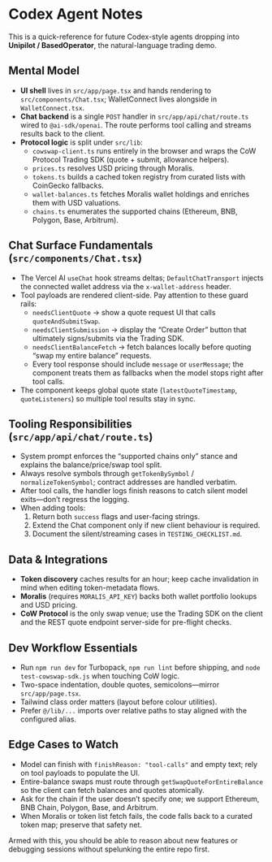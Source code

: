 # Codex Agent Notes

This is a quick-reference for future Codex-style agents dropping into **Unipilot / BasedOperator**, the natural-language trading demo.

## Mental Model

- **UI shell** lives in `src/app/page.tsx` and hands rendering to `src/components/Chat.tsx`; WalletConnect lives alongside in `WalletConnect.tsx`.
- **Chat backend** is a single `POST` handler in `src/app/api/chat/route.ts` wired to `@ai-sdk/openai`. The route performs tool calling and streams results back to the client.
- **Protocol logic** is split under `src/lib`:
  - `cowswap-client.ts` runs entirely in the browser and wraps the CoW Protocol Trading SDK (quote + submit, allowance helpers).
  - `prices.ts` resolves USD pricing through Moralis.
  - `tokens.ts` builds a cached token registry from curated lists with CoinGecko fallbacks.
  - `wallet-balances.ts` fetches Moralis wallet holdings and enriches them with USD valuations.
  - `chains.ts` enumerates the supported chains (Ethereum, BNB, Polygon, Base, Arbitrum).

## Chat Surface Fundamentals (`src/components/Chat.tsx`)

- The Vercel AI `useChat` hook streams deltas; `DefaultChatTransport` injects the connected wallet address via the `x-wallet-address` header.
- Tool payloads are rendered client-side. Pay attention to these guard rails:
  - `needsClientQuote` → show a quote request UI that calls `quoteAndSubmitSwap`.
  - `needsClientSubmission` → display the “Create Order” button that ultimately signs/submits via the Trading SDK.
  - `needsClientBalanceFetch` → fetch balances locally before quoting “swap my entire balance” requests.
  - Every tool response should include `message` or `userMessage`; the component treats them as fallbacks when the model stops right after tool calls.
- The component keeps global quote state (`latestQuoteTimestamp`, `quoteListeners`) so multiple tool results stay in sync.

## Tooling Responsibilities (`src/app/api/chat/route.ts`)

- System prompt enforces the “supported chains only” stance and explains the balance/price/swap tool split.
- Always resolve symbols through `getTokenBySymbol` / `normalizeTokenSymbol`; contract addresses are handled verbatim.
- After tool calls, the handler logs finish reasons to catch silent model exits—don’t regress the logging.
- When adding tools:
  1. Return both `success` flags and user-facing strings.
  2. Extend the Chat component only if new client behaviour is required.
  3. Document the silent/streaming cases in `TESTING_CHECKLIST.md`.

## Data & Integrations

- **Token discovery** caches results for an hour; keep cache invalidation in mind when editing token-metadata flows.
- **Moralis** (requires `MORALIS_API_KEY`) backs both wallet portfolio lookups and USD pricing.
- **CoW Protocol** is the only swap venue; use the Trading SDK on the client and the REST quote endpoint server-side for pre-flight checks.

## Dev Workflow Essentials

- Run `npm run dev` for Turbopack, `npm run lint` before shipping, and `node test-cowswap-sdk.js` when touching CoW logic.
- Two-space indentation, double quotes, semicolons—mirror `src/app/page.tsx`.
- Tailwind class order matters (layout before colour utilities).
- Prefer `@/lib/...` imports over relative paths to stay aligned with the configured alias.

## Edge Cases to Watch

- Model can finish with `finishReason: "tool-calls"` and empty text; rely on tool payloads to populate the UI.
- Entire-balance swaps must route through `getSwapQuoteForEntireBalance` so the client can fetch balances and quotes atomically.
- Ask for the chain if the user doesn’t specify one; we support Ethereum, BNB Chain, Polygon, Base, and Arbitrum.
- When Moralis or token list fetch fails, the code falls back to a curated token map; preserve that safety net.

Armed with this, you should be able to reason about new features or debugging sessions without spelunking the entire repo first.

